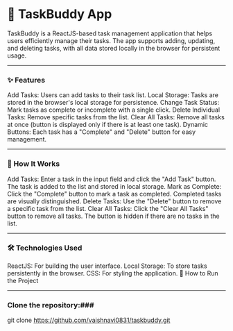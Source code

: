 # 🌟 TaskBuddy App #
TaskBuddy is a ReactJS-based task management application that helps users efficiently manage their tasks. The app supports adding, updating, and deleting tasks, with all data stored locally in the browser for persistent usage.

---

### ✨ Features ###
Add Tasks: Users can add tasks to their task list.
Local Storage: Tasks are stored in the browser's local storage for persistence.
Change Task Status: Mark tasks as complete or incomplete with a single click.
Delete Individual Tasks: Remove specific tasks from the list.
Clear All Tasks: Remove all tasks at once (button is displayed only if there is at least one task).
Dynamic Buttons: Each task has a "Complete" and "Delete" button for easy management.

---

### 🔧 How It Works ###
Add Tasks:
Enter a task in the input field and click the "Add Task" button.
The task is added to the list and stored in local storage.
Mark as Complete:
Click the "Complete" button to mark a task as completed.
Completed tasks are visually distinguished.
Delete Tasks:
Use the "Delete" button to remove a specific task from the list.
Clear All Tasks:
Click the "Clear All Tasks" button to remove all tasks.
The button is hidden if there are no tasks in the list.

---

### 🛠️ Technologies Used ###
ReactJS: For building the user interface.
Local Storage: To store tasks persistently in the browser.
CSS: For styling the application.
🚀 How to Run the Project

---

### Clone the repository:###
git clone https://github.com/vaishnavi0831/taskbuddy.git
